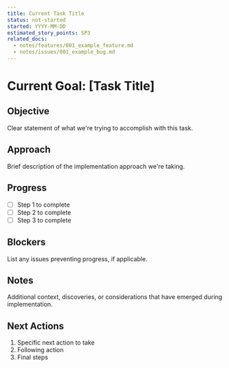 ```yaml
---
title: Current Task Title
status: not-started
started: YYYY-MM-DD
estimated_story_points: SP3
related_docs: 
  - notes/features/001_example_feature.md
  - notes/issues/001_example_bug.md
---
```


# Current Goal: [Task Title]

## Objective
Clear statement of what we're trying to accomplish with this task.

## Approach
Brief description of the implementation approach we're taking.

## Progress
- [ ] Step 1 to complete
- [ ] Step 2 to complete
- [ ] Step 3 to complete

## Blockers
List any issues preventing progress, if applicable.

## Notes
Additional context, discoveries, or considerations that have emerged during implementation.

## Next Actions
1. Specific next action to take
2. Following action
3. Final steps
